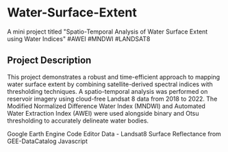 # Water-Surface-Extent
A mini project titled "Spatio-Temporal Analysis of Water Surface Extent using Water Indices" #AWEI #MNDWI #LANDSAT8

## Project Description
This project demonstrates a robust and time-efficient approach to mapping water surface extent by combining satellite-derived spectral indices with thresholding techniques. A spatio-temporal analysis was performed on reservoir imagery using cloud-free Landsat 8 data from 2018 to 2022. The Modified Normalized Difference Water Index (MNDWI) and Automated Water Extraction Index (AWEI) were used alongside binary and Otsu thresholding to accurately delineate water bodies.

Google Earth Engine Code Editor
Data - Landsat8 Surface Reflectance from GEE-DataCatalog
Javascript
